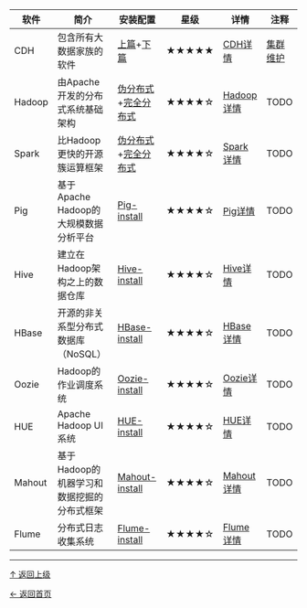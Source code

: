 
|软件|简介|安装配置|星级|详情|注释|
|---|---|---|---|---|---|
|CDH|包含所有大数据家族的软件|[上篇](https://github.com/asin929/linux-software/blob/master/Big-Data/CDH/CDH-install-1.md)+[下篇](https://github.com/asin929/linux-software/blob/master/Big-Data/CDH/CDH-install-2.md)|★★★★★|[CDH详情](https://github.com/asin929/linux-software/blob/master/Big-Data/CDH/CDH.md)|[集群维护](https://github.com/asin929/linux-software/blob/master/Big-Data/CDH/CDH-maintainance.md)|
|Hadoop|由Apache开发的分布式系统基础架构|[伪分布式](https://github.com/asin929/linux-software/blob/master/Big-Data/Hadoop/Hadoop-install-pseudo-distributed.md)+[完全分布式](https://github.com/asin929/linux-software/blob/master/Big-Data/Hadoop/Hadoop-install-fully-distributed.md)|★★★★☆|[Hadoop详情](https://github.com/asin929/linux-software/blob/master/Big-Data/Hadoop/Hadoop.md)|TODO|  
|Spark|比Hadoop更快的开源簇运算框架|[伪分布式](https://github.com/asin929/linux-software/blob/master/Big-Data/Spark/Spark-install-pseudo-distributed.md)+[完全分布式](https://github.com/asin929/linux-software/blob/master/Big-Data/Spark/Spark-install-fully-distributed.md)|★★★★☆|[Spark详情](https://github.com/asin929/linux-software/blob/master/Big-Data/Spark/Spark.md)|TODO|  
|Pig|基于Apache Hadoop的大规模数据分析平台|[Pig-install](https://github.com/asin929/linux-software/blob/master/Big-Data/Pig/Pig-install.md)|★★★★☆|[Pig详情](https://github.com/asin929/linux-software/blob/master/Big-Data/Pig/Pig.md)|TODO|  
|Hive|建立在Hadoop架构之上的数据仓库|[Hive-install](https://github.com/asin929/linux-software/blob/master/Big-Data/Hive/Hive-install.md)|★★★★☆|[Hive详情](https://github.com/asin929/linux-software/blob/master/Big-Data/Hive/Hive.md)|TODO|
|HBase|开源的非关系型分布式数据库（NoSQL）|[HBase-install](https://github.com/asin929/linux-software/blob/master/Big-Data/HBase/HBase-install.md)|★★★★☆|[HBase详情](https://github.com/asin929/linux-software/blob/master/Big-Data/HBase/HBase.md)|TODO|
|Oozie|Hadoop的作业调度系统|[Oozie-install](https://github.com/asin929/linux-software/blob/master/Big-Data/Oozie/Oozie-install.md)|★★★★☆|[Oozie详情](https://github.com/asin929/linux-software/blob/master/Big-Data/Oozie/Oozie.md)|TODO|
|HUE|Apache Hadoop UI系统|[HUE-install](https://github.com/asin929/linux-software/blob/master/Big-Data/HUE/HUE-install.md)|★★★★☆|[HUE详情](https://github.com/asin929/linux-software/blob/master/Big-Data/HUE/HUE.md)|TODO|
|Mahout|基于Hadoop的机器学习和数据挖掘的分布式框架|[Mahout-install](https://github.com/asin929/linux-software/blob/master/Big-Data/Mahout/Mahout-install.md)|★★★★☆|[Mahout详情](https://github.com/asin929/linux-software/blob/master/Big-Data/Mahout/Mahout.md)|TODO|
|Flume| 分布式日志收集系统|[Flume-install](https://github.com/asin929/linux-software/blob/master/Big-Data/Flume/Flume-install.md)|★★★★☆|[Flume详情](https://github.com/asin929/linux-software/blob/master/Big-Data/Flume/Flume.md)|TODO|

----
[↑ 返回上级](https://github.com/asin929/linux-software)

[← 返回首页](https://github.com/asin929/linux-software)
